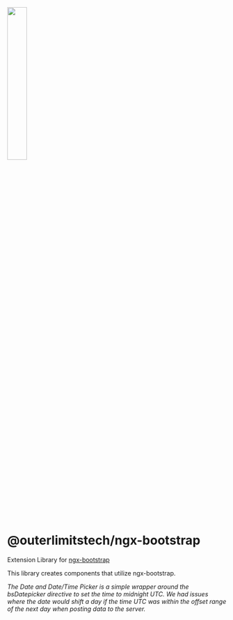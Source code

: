 <img src="https://user-images.githubusercontent.com/1365728/127748628-47575d74-a2fb-4539-a31e-74d8b435fc21.png" width="30%" >

# @outerlimitstech/ngx-bootstrap

Extension Library for [ngx-bootstrap](https://valor-software.com/ngx-bootstrap/)

This library creates components that utilize ngx-bootstrap.  

_The Date and Date/Time Picker is a simple wrapper around the bsDatepicker directive to set the time to midnight UTC.  We had issues where the date would shift a day if the time UTC was within the offset range of the next day when posting data to the server._

